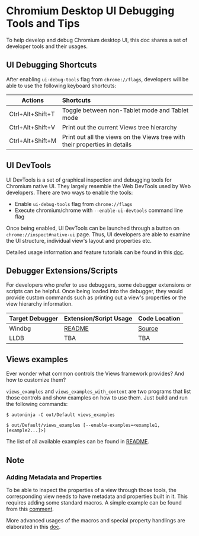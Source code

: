 # Chromium Desktop UI Debugging Tools and Tips

To help develop and debug Chromium desktop UI, this doc shares a set of
developer tools and their usages.


## UI Debugging Shortcuts

After enabling `ui-debug-tools` flag from `chrome://flags`, developers will be
able to use the following keyboard shortcuts:

| Actions             | Shortcuts |
|---------------------|:--------- |
| Ctrl+Alt+Shift+T    | Toggle between non-Tablet mode and Tablet mode |
| Ctrl+Alt+Shift+V    | Print out the current Views tree hierarchy     |
| Ctrl+Alt+Shift+M    | Print out all the views on the Views tree with their properties in details |


## UI DevTools

UI DevTools is a set of graphical inspection and debugging tools for Chromium
native UI. They largely resemble the Web DevTools used by Web developers.
There are two ways to enable the tools:
* Enable `ui-debug-tools` flag from `chrome://flags`
* Execute chromium/chrome with `--enable-ui-devtools` command line flag

Once being enabled, UI DevTools can be launched through a button on
`chrome://inspect#native-ui` page. Thus, UI developers are able to
examine the UI structure, individual view's layout and properties etc.

Detailed usage information and feature tutorials can be found in this [doc](https://chromium.googlesource.com/chromium/src/+/master/docs/ui/ui_devtools/index.md).



## Debugger Extensions/Scripts

For developers who prefer to use debuggers, some debugger extensions or
scripts can be helpful. Once being loaded into the debugger, they would provide
custom commands such as printing out a view's properties or the view hierarchy
information.


| Target Debugger       | Extension/Script Usage | Code Location|
|-----------------------|:-----------------------|--------------|
| Windbg                | [README][]             | [Source][]   |
| LLDB                  | TBA                    | TBA          |

[README]: https://chromium.googlesource.com/chromium/src/+/master/tools/win/chromeexts/README.md
[Source]: https://source.chromium.org/chromium/chromium/src/+/master:tools/win/chromeexts/


## Views examples

Ever wonder what common controls the Views framework provides? And how to
customize them?

`views_examples` and `views_examples_with_content` are two programs that list
those controls and show examples on how to use them. Just build and run the
following commands:

```shell
$ autoninja -C out/Default views_examples

$ out/Default/views_examples [--enable-examples=<example1,[example2...]>]
```

The list of all available examples can be found in
[README](https://chromium.googlesource.com/chromium/src/+/master/ui/views/examples/README.md).


## Note

### Adding Metadata and Properties

To be able to inspect the properties of a view through those tools, the
corresponding view needs to have metadata and properties built in it. This
requires adding some standard macros. A simple example can be found from this
[comment](https://source.chromium.org/chromium/chromium/src/+/master:ui/views/view.h?q=%22Property%20metadata%22&ss=chromium%2Fchromium%2Fsrc).

More advanced usages of the macros and special property handlings are elaborated
in this [doc](https://chromium.googlesource.com/chromium/src/+/master/docs/ui/views/metadata_properties.md).

